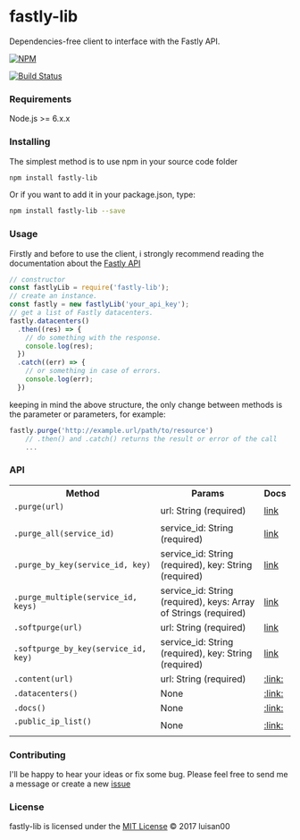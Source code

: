 # fastly-lib
Dependencies-free client to interface with the Fastly API.

[![NPM](https://nodei.co/npm/fastly-lib.png)](https://nodei.co/npm/fastly-lib/)


[![Build Status](https://travis-ci.org/luisan00/fastly-lib.svg?branch=master)](https://travis-ci.org/luisan00/fastly-lib)

### Requirements
Node.js >= 6.x.x

### Installing
The simplest method is to use npm in your source code folder
```bash
npm install fastly-lib
```
Or if you want to add it in your package.json, type:
```bash
npm install fastly-lib --save
```
### Usage

Firstly and before to use the client, i strongly recommend reading the documentation about the <a target="_blank" href="https://docs.fastly.com/api/">Fastly API</a>

```js
// constructor
const fastlyLib = require('fastly-lib');
// create an instance.
const fastly = new fastlyLib('your_api_key');
// get a list of Fastly datacenters.
fastly.datacenters()
  .then((res) => {
    // do something with the response.
    console.log(res);
  })
  .catch((err) => {
    // or something in case of errors.
    console.log(err);
  })
```

keeping in mind the above structure, the only change between methods is the parameter or parameters, for example:

```js
fastly.purge('http://example.url/path/to/resource')
	// .then() and .catch() returns the result or error of the call
	...
```


### API

<table>
	<tr>
		<th>Method</th>
		<th>Params</th>
		<th>Docs</th>
	</tr>
	<tr>
		<td>
			<code>.purge(url)<code>
		</td>
		<td>url: String (required)</td>
		<td><a href="https://docs.fastly.com/api/purge#purge_3aa1d66ee81dbfed0b03deed0fa16a9a">link</a></td>
	</tr>
	<tr>
		<td>
			<code>.purge_all(service_id)</code>
		</td>
		<td>service_id: String (required)</td>
		<td><a href="https://docs.fastly.com/api/purge#purge_bee5ed1a0cfd541e8b9f970a44718546">link</a></td>
	</tr>
	<tr>
		<td>
			<code>.purge_by_key(service_id, key)</code>
		</td>
		<td>service_id: String (required), key: String (required)</td>
		<td><a href="https://docs.fastly.com/api/purge#purge_d8b8e8be84c350dd92492453a3df3230">link</a></td>
	</tr>
	<tr>
		<td>
			<code>.purge_multiple(service_id, keys)</code>
		</td>
		<td>service_id: String (required), keys: Array of Strings (required)</td>
		<td><a href="https://docs.fastly.com/api/purge#purge_db35b293f8a724717fcf25628d713583">link</a></td>
	</tr>
	<tr>
		<td>
			<code>.softpurge(url)</code>
		</td>
		<td>url: String (required)</td>
		<td><a href="https://docs.fastly.com/api/purge#soft_purge_0c4f56f3d68e9bed44fb8b638b78ea36">link</a></td>
	</tr>
	<tr>
		<td>
			<code>.softpurge_by_key(service_id, key)</code>
		</td>
		<td>service_id: String (required), key: String (required)</td>
		<td><a href="https://docs.fastly.com/api/purge#soft_purge_2e4d29085640127739f8467f27a5b549">link</a></td>
	</tr>
	<tr>
		<td>
			<code>.content(url)</code>
		</td>
		<td>url: String (required)</td>
		<td><a href="">:link:</a></td>
	</tr>
	<tr>
		<td>
			<code>.datacenters()</code>
		</td>
		<td>None</td>
		<td><a href="">:link:</a></td>
	</tr>
	<tr>
		<td>
			<code>.docs()</code>
		</td>
		<td>None</td>
		<td><a href="">:link:</a></td>
	</tr>
	<tr>
		<td>
			<code>.public_ip_list()<code>
		</td>
		<td>None</td>
		<td><a href="">:link:</a></td>
	</tr>

</table>

### Contributing
 I'll be happy to hear your ideas or fix some bug. Please feel free to send me a message or create a new <a href="https://github.com/luisan00/fastly-lib/issues">issue</a>


### License

fastly-lib is licensed under the <a href="LICENSE">MIT License</a> © 2017 luisan00
